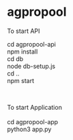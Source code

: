 <h1 class="code-line" data-line-start=0 data-line-end=1 ><a id="agpropool_0"></a>agpropool</h1>
<p class="has-line-data" data-line-start="2" data-line-end="3">To start API</p>
<p class="has-line-data" data-line-start="4" data-line-end="10">cd agpropool-api<br>
npm install<br>
cd db<br>
node db-setup.js<br>
cd ..<br>
npm start</p>
<br>
<p class="has-line-data" data-line-start="12" data-line-end="15">To start Application<br><br>
cd agpropool-app<br>
python3 app.py</p>
